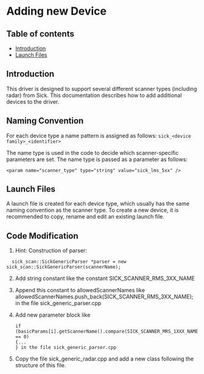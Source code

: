 # Adding new Device
## Table of contents

- [Introduction](#introduction)
- [Launch Files](#launch-files)

## Introduction

This driver is designed to support several different scanner types (including radar) from Sick. 
This documentation describes how to add additional devices to the driver.

## Naming Convention

For each device type a name pattern is assigned as follows: 
``
sick_<device family>_<identifier> 
``

The name type is used in the code to decide which scanner-specific parameters are set.
The name type is passed as a parameter as follows:
```
<param name="scanner_type" type="string" value="sick_lms_5xx" />
```

## Launch Files

A launch file is created for each device type, 
which usually has the same naming convention as the scanner type. 
To create a new device, it is recommended to copy, rename and edit an existing launch file.

## Code Modification

1. Hint: Construction of parser:
```
  sick_scan::SickGenericParser *parser = new sick_scan::SickGenericParser(scannerName);
```
2. Add string constant like the constant SICK_SCANNER_RMS_3XX_NAME

3. Append this constant to allowedScannerNames 
   like allowedScannerNames.push_back(SICK_SCANNER_RMS_3XX_NAME);
   in the file sick_generic_parser.cpp
   
4. Add new parameter block like
	```
	if (basicParams[i].getScannerName().compare(SICK_SCANNER_MRS_1XXX_NAME) == 0) 
	{...
	} in the file sick_generic_parser.cpp
	```

5. Copy the file sick_generic_radar.cpp and add a new class following the structure
of this file.











